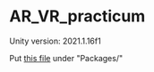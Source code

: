 # AR_VR_practicum

Unity version: 2021.1.16f1

Put [this file](https://rochester.box.com/s/3nlf5zjp0new8tiamf9sz2dsetijvg0x) under "Packages/"
